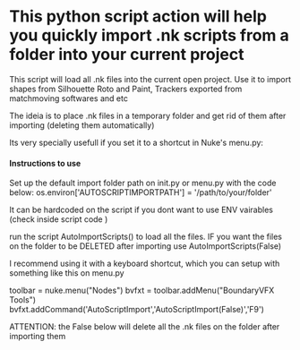 This python script action will help you quickly import .nk scripts from a folder into your current project
===============

This script will load all .nk files into the current open project.
Use it to import shapes from Silhouette Roto and Paint, Trackers exported from matchmoving softwares and etc

The ideia is to place .nk files in a temporary folder and get rid of them after importing (deleting them automatically)


Its very specially usefull if you set it to a shortcut in Nuke's menu.py:

#### Instructions to use ####

Set up the default import folder path on init.py or menu.py with the code below:
os.environ['AUTOSCRIPTIMPORTPATH'] = '/path/to/your/folder'

It can be hardcoded on the script if you dont want to use ENV vairables (check inside script code )


run the script AutoImportScripts() to load all the files.
IF you want the files on the folder to be DELETED after importing use AutoImportScripts(False)

I recommend using it with a keyboard shortcut, which you can setup with something like this on menu.py

toolbar = nuke.menu("Nodes")
bvfxt = toolbar.addMenu("BoundaryVFX Tools")
bvfxt.addCommand('AutoScriptImport','AutoScriptImport(False)','F9')


ATTENTION: the False below will delete all the .nk files on the folder after importing them
